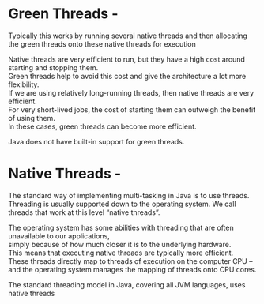 # Green Threads - 

Typically this works by running several native threads and then allocating the green threads onto these native threads for execution  

Native threads are very efficient to run, but they have a high cost around starting and stopping them.  
Green threads help to avoid this cost and give the architecture a lot more flexibility.  
If we are using relatively long-running threads, then native threads are very efficient.  
For very short-lived jobs, the cost of starting them can outweigh the benefit of using them.  
In these cases, green threads can become more efficient.  
  
Java does not have built-in support for green threads.  

# Native Threads - 
The standard way of implementing multi-tasking in Java is to use threads.  
Threading is usually supported down to the operating system. We call threads that work at this level “native threads”.  

The operating system has some abilities with threading that are often unavailable to our applications,  
simply because of how much closer it is to the underlying hardware.  
This means that executing native threads are typically more efficient.  
These threads directly map to threads of execution on the computer CPU –  
and the operating system manages the mapping of threads onto CPU cores.  

The standard threading model in Java, covering all JVM languages, uses native threads  

